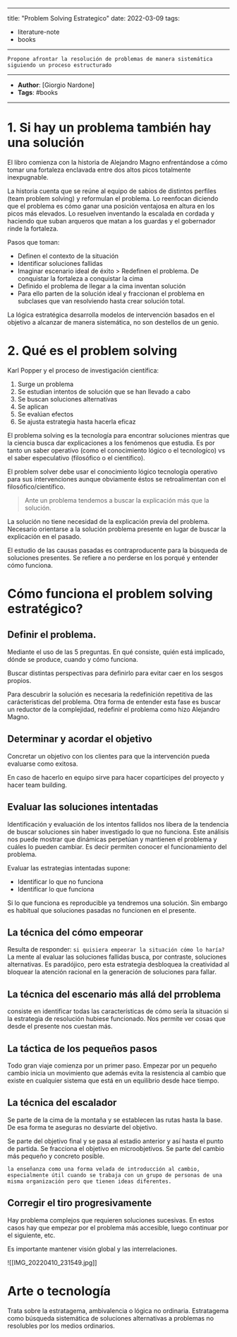 
---
title: "Problem Solving Estrategico"
date: 2022-03-09
tags: 
- literature-note
- books
---

```
Propone afrontar la resolución de problemas de manera sistemática siguiendo un proceso estructurado
```

***
- **Author**: [Giorgio Nardone]
- **Tags**:  #books
***

# 1. Si hay un problema también hay una solución

El libro comienza con la historia de Alejandro Magno enfrentándose a cómo tomar una fortaleza enclavada entre dos altos picos totalmente inexpugnable.

La historia cuenta que se reúne al equipo de sabios de distintos perfiles (team problem solving) y reformulan el problema. Lo reenfocan diciendo que el problema es cómo ganar una posición ventajosa en altura en los picos más elevados. Lo resuelven inventando la escalada en cordada y haciendo que suban arqueros que matan a los guardas y el gobernador rinde la fortaleza.

Pasos que toman:
- Definen el contexto de la situación
- Identificar soluciones fallidas
- Imaginar escenario ideal de éxito > Redefinen el problema. De conquistar la fortaleza a conquistar la cima
- Definido el problema de llegar a la cima inventan solución
- Para ello parten de la solución ideal y fraccionan el problema en subclases que van resolviendo hasta crear solución total.

La lógica estratégica desarrolla modelos de intervención basados en el objetivo a alcanzar de manera sistemática, no son destellos de un genio.

# 2. Qué es el problem solving

Karl Popper y el proceso de investigación científica:
1. Surge un problema
2. Se estudian intentos de solución que se han llevado a cabo
3. Se buscan soluciones alternativas
4. Se aplican
5. Se evalúan efectos
6. Se ajusta estrategia hasta hacerla eficaz

El problema solving es la tecnología para encontrar soluciones mientras que la ciencia busca dar explicaciones a los fenómenos que estudia. Es por tanto un saber operativo (como el conocimiento lógico o el tecnologíco) vs el saber especulativo (filosófico o el científico).

El problem solver debe usar el conocimiento lógico tecnología operativo para sus intervenciones aunque obviamente éstos se retroalimentan con el filosófico/científico.

> Ante un problema tendemos a buscar la explicación más que la solución.

La solución no tiene necesidad de la explicación previa del problema. Necesario orientarse a la solución problema presente en lugar de buscar la explicación en el pasado.

El estudio de las causas pasadas es contraproducente para la búsqueda de soluciones presentes. Se refiere a no perderse en los porqué y entender cómo funciona.

# Cómo funciona el problem solving estratégico?

## Definir el problema.

Mediante el uso de las 5 preguntas. En qué consiste, quién está implicado, dónde se produce, cuando y cómo funciona.

Buscar distintas perspectivas para definirlo para evitar caer en los sesgos propios. 

Para descubrir la solución es necesaria la redefinición repetitiva de las carácteristicas del problema. Otra forma de entender esta fase es buscar un reductor de la complejidad, redefinir el problema como hizo Alejandro Magno.

## Determinar y acordar el objetivo

Concretar un objetivo con los clientes para que la intervención pueda evaluarse como exitosa.

En caso de hacerlo en equipo sirve para hacer copartícipes del proyecto y hacer team building.

##  Evaluar las soluciones intentadas

Identificación y evaluación de los intentos fallidos nos libera de la tendencia de buscar soluciones sin haber investigado lo que no funciona. Este análisis nos puede mostrar que dinámicas perpetúan y mantienen el problema y cuáles lo pueden cambiar. Es decir permiten conocer el funcionamiento del problema.

Evaluar las estrategias intentadas supone:
- Identificar lo que no funciona
- Identificar lo que funciona


Si lo que funciona es reproducible ya tendremos una solución. Sin embargo es habitual que soluciones pasadas no funcionen en el presente. 

## La técnica del cómo empeorar

Resulta de responder: `si quisiera empeorar la situación cómo lo haría?` La mente al evaluar las soluciones fallidas busca, por contraste, soluciones alternativas. Es paradójico, pero esta estrategia desbloquea la creatividad al bloquear la atención racional en la generación de soluciones para fallar.

## La técnica del escenario más allá del prroblema 
consiste en identificar todas las características de cómo sería la situación si la estrategia de resolución hubiese funcionado. Nos permite ver cosas que desde el presente nos cuestan más.



## La táctica de los pequeños pasos

Todo gran viaje comienza por un primer paso. Empezar por un pequeño cambio inicia un movimiento que además evita la resistencia al cambio que existe en cualquier sistema que está en un equilibrio desde hace tiempo. 

## La técnica del escalador
Se parte de la cima de la montaña y se establecen las rutas hasta la base. De esa forma te aseguras no desviarte del objetivo.

Se parte del objetivo final y se pasa al estadio anterior y así hasta el punto de partida. Se fracciona el objetivo en microobjetivos. Se parte del cambio más pequeño y concreto posible.


`la enseñanza como una forma velada de introducción al cambio, especialmente útil cuando se trabaja con un grupo de personas de una misma organización pero que tienen ideas diferentes.`

## Corregir el tiro progresivamente

Hay problema complejos que requieren soluciones sucesivas. En estos casos hay que empezar por el problema más accesible, luego continuar por el siguiente, etc. 

Es importante mantener visión global y las interrelaciones. 

![[IMG_20220410_231549.jpg]]

# Arte o tecnología
Trata sobre la estratagema, ambivalencia o lógica no ordinaria. Estratagema como búsqueda sistemática de soluciones alternativas a problemas no resolubles por los medios ordinarios.

